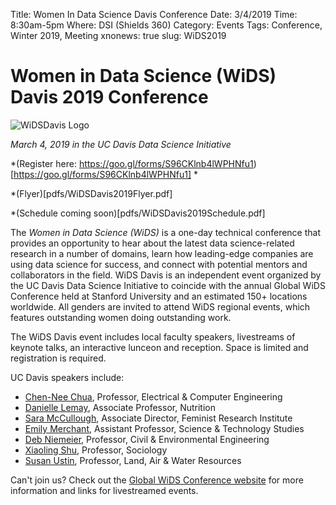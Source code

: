 Title: Women In Data Science Davis Conference
Date: 3/4/2019
Time: 8:30am-5pm
Where: DSI (Shields 360)
Category: Events
Tags: Conference, Winter 2019, Meeting
xnonews: true
slug: WiDS2019

#  Women in Data Science (WiDS) Davis 2019 Conference

![WiDSDavis Logo](/images/wids-matrix-1line.png)

*March 4, 2019 in the UC Davis Data Science Initiative*

*(Register here: https://goo.gl/forms/S96CKlnb4lWPHNfu1)[https://goo.gl/forms/S96CKlnb4lWPHNfu1] * 

*(Flyer)[pdfs/WiDSDavis2019Flyer.pdf]

*(Schedule coming soon)[pdfs/WiDSDavis2019Schedule.pdf]

The *Women in Data Science (WiDS)* is a one-day technical conference that provides an opportunity to hear about the latest data science-related research in a number of domains, learn how leading-edge companies are using data science for success, and connect with potential mentors and collaborators in the field. WiDS Davis is an independent event organized by the UC Davis Data Science Initiative to coincide with the annual Global WiDS Conference held at Stanford University and an estimated 150+ locations worldwide. All genders are invited to attend WiDS regional events, which features outstanding women doing outstanding work. 

The WiDS Davis event includes local faculty speakers, livestreams of keynote talks, an interactive lunceon and reception. Space is limited and registration is required.

UC Davis speakers include:

* [Chen-Nee Chua](https://faculty.engineering.ucdavis.edu/chuah/), Professor, Electrical & Computer Engineering
* [Danielle Lemay](https://nutrition.ucdavis.edu/people/danielle-lemay), Associate Professor, Nutrition
* [Sara McCullough](https://fri.ucdavis.edu/people/sarah-rebolloso-mccullough), Associate Director, Feminist Research Institute
* [Emily Merchant](http://sociology.ucdavis.edu/people/eklanche), Assistant Professor, Science & Technology Studies
* [Deb Niemeier](https://faculty.engineering.ucdavis.edu/dniemeier/), Professor, Civil & Environmental Engineering
* [Xiaoling Shu](http://sociology.ucdavis.edu/people/xshu), Professor, Sociology
* [Susan Ustin](http://lawr.ucdavis.edu/people/faculty/ustin-susan), Professor, Land, Air & Water Resources

Can't join us? Check out the [Global WiDS Conference website](https://www.widsconference.org/participate2019.html) for more information and links for livestreamed events.